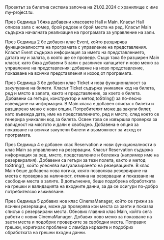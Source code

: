 Проектът за билетна система започна на 21.02.2024 с хранилище с име my-project.tu.

През Седмица 1 бяха добавени класовете Hall и Main. Класът Hall описва зала с номер, брой редове и брой места на ред. Класът Main съдържа началната реализация на програмата за управление на зали.

През Седмица 2 бе добавен клас Event, който разширява функционалността на програмата с управление на представления. Класът Event съдържа информация за името на представлението, датата му и залата, в която ще се проведе. Също така бе разширен Main класът, като бяха добавени 5 зали с различен капацитет и ново меню за управление на представления: добавяне на ново представление, показване на всички представления и изход от програмата.

През Седмица 3 бе добавен клас Ticket и нова функционалност за закупуване на билети. Класът Ticket съдържа уникален код на билета, ред и място в залата, както и представление, за което е билета. Добавени са гетъри, конструктор и метод toString() за по-лесно извеждане на информация. В Main класа е добавен списък с билети и разширено меню с нови опции. Потребителят може да закупи билет, като въвежда дата, име на представлението, ред и място, след което се генерира уникален код за билета. Освен това се извършва проверка за валидност на мястото и дали е свободно. Добавена е опция за показване на всички закупени билети и възможност за изход от програмата.

През Седмица 4 е добавен клас Reservation и нови функционалности в клас Main за управление на резервации. Класът Reservation съдържа информация за ред, място, представление и бележка (например име на резервиралия). Добавени са гетъри за тези полета, както и метод toString(), който улеснява визуализирането на резервациите.
В клас Main беше добавена нова логика, която позволява резервиране на места с проверка за наличност, отмяна на резервации и показване на свободни места в залите. В допълнение, беше подобрена обработката на грешки и валидацията на входните данни, за да се осигури по-добро потребителско изживяване.


През Седмица 5 добавих нов клас CinemaManager, който се грижи за всички резервации, може да проверява кои места са заети и показва списък с резервирани места. Обнових главния клас Main, който сега работи с новия CinemaManager. Добавих ново меню за показване на заети места и подобрих проверките за свободни места. Поправих грешки, коригирах проблеми с ламбда изразите и подобрих обработката на грешни входни данни.

